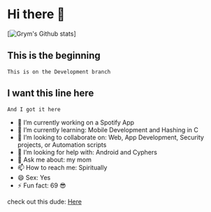 # Hi there 👋
[![Grym's Github stats](https://github-readme-stats.vercel.app/api?username=grym68)]

<!-- **Grym68/Grym68** is a ✨ _special_ ✨ repository because its `README.md` (this file) appears on your GitHub profile.
-->
## This is the beginning
    This is on the Development branch

## I want this line here
    And I got it here

- 🔭 I’m currently working on a Spotify App
- 🌱 I’m currently learning: Mobile Development and Hashing in C
- 👯 I’m looking to collaborate on: Web, App Development, Security projects, or Automation scripts
- 🤔 I’m looking for help with: Android and Cyphers
- 💬 Ask me about: my mom
- 📫 How to reach me: Spiritually
- 😄 Sex: Yes
- ⚡ Fun fact: 69 😎

check out this dude: [Here](https://github.com/anuraghazra/github-readme-stats/tree/master)